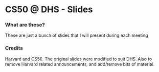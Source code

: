 # CS50 @ DHS - Slides
### What are these?
These are just a bunch of slides that I will present during each meeting
### Credits
Harvard and CS50. The original slides were modified to suit DHS. Also to remove Harvard related announcements, and add/remove bits of material.